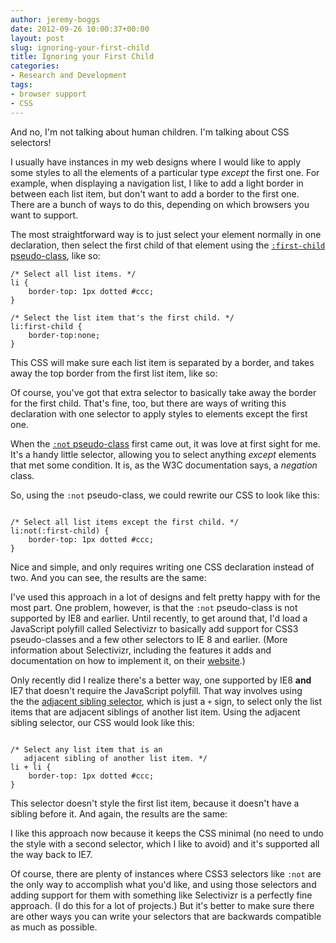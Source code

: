 ```yaml
---
author: jeremy-boggs
date: 2012-09-26 10:00:37+00:00
layout: post
slug: ignoring-your-first-child
title: Ignoring your First Child
categories:
- Research and Development
tags:
- browser support
- CSS
---
```


And no, I'm not talking about human children. I'm talking about CSS selectors!

I usually have instances in my web designs where I would like to apply some styles to all the elements of a particular type _except_ the first one. For example, when displaying a navigation list, I like to add a light border in between each list item, but don't want to add a border to the first one. There are a bunch of ways to do this, depending on which browsers you want to support.

The most straightforward way is to just select your element normally in one declaration, then select the first child of that element using the [`:first-child` pseudo-class](http://www.w3.org/TR/CSS2/selector.html#first-child), like so:

```
/* Select all list items. */
li {
    border-top: 1px dotted #ccc;
}

/* Select the list item that's the first child. */
li:first-child {
    border-top:none;
}
```

This CSS will make sure each list item is separated by a border, and takes away the top border from the first list item, like so:



Of course, you've got that extra selector to basically take away the border for the first child. That's fine, too, but there are ways of writing this declaration with one selector to apply styles to elements except the first one.

When the [`:not` pseudo-class](http://www.w3.org/TR/2001/CR-css3-selectors-20011113/#negation) first came out, it was love at first sight for me. It's a handy little selector, allowing you to select anything _except_ elements that met some condition. It is, as the W3C documentation says, a _negation_ class.

So, using the `:not` pseudo-class, we could rewrite our CSS to look like this:

```

/* Select all list items except the first child. */
li:not(:first-child) {
    border-top: 1px dotted #ccc;
}
```

Nice and simple, and only requires writing one CSS declaration instead of two. And you can see, the results are the same:



I've used this approach in a lot of designs and felt pretty happy with for the most part. One problem, however, is that the `:not` pseudo-class is not supported by IE8 and earlier. Until recently, to get around that, I'd load a JavaScript polyfill called Selectivizr to basically add support for CSS3 pseudo-classes and a few other selectors to IE 8 and earlier. (More information about Selectivizr, including the features it adds and documentation on how to implement it, on their [website](http://selectivizr.com/).)

Only recently did I realize there's a better way, one supported by IE8 **and** IE7 that doesn't require the JavaScript polyfill. That way involves using the the [adjacent sibling selector](http://www.w3.org/TR/CSS2/selector.html#adjacent-selectors), which is just a `+` sign, to select only the list items that are adjacent siblings of another list item. Using the adjacent sibling selector, our CSS would look like this:

```

/* Select any list item that is an
   adjacent sibling of another list item. */
li + li {
    border-top: 1px dotted #ccc;
}

```

This selector doesn't style the first list item, because it doesn't have a sibling before it. And again, the results are the same:



I like this approach now because it keeps the CSS minimal (no need to undo the style with a second selector, which I like to avoid) and it's supported all the way back to IE7.

Of course, there are plenty of instances where CSS3 selectors like `:not` are the only way to accomplish what you'd like, and using those selectors and adding support for them with something like Selectivizr is a perfectly fine approach. (I do this for a lot of projects.) But it's better to make sure there are other ways you can write your selectors that are backwards compatible as much as possible.

